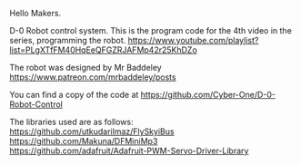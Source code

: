 Hello Makers.

D-0 Robot control system.
This is the program code for the 4th video in the series, programming the robot.
https://www.youtube.com/playlist?list=PLgXTfFM40HqEeQFGZRJAFMp42r25KhDZo

The robot was designed by Mr Baddeley https://www.patreon.com/mrbaddeley/posts

You can find a copy of the code at https://github.com/Cyber-One/D-0-Robot-Control

The libraries used are as follows:
https://github.com/utkudarilmaz/FlySkyiBus
https://github.com/Makuna/DFMiniMp3
https://github.com/adafruit/Adafruit-PWM-Servo-Driver-Library
